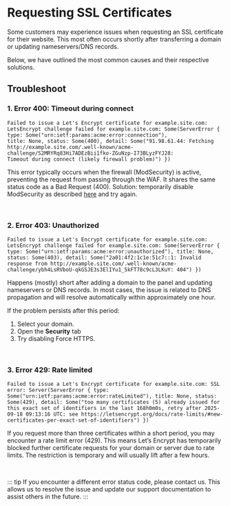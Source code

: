 # Requesting SSL Certificates

Some customers may experience issues when requesting an SSL certificate for their website. This most often occurs shortly after transferring a domain or updating nameservers/DNS records.

Below, we have outlined the most common causes and their respective solutions.


## Troubleshoot


### 1. Error 400: Timeout during connect
```
Failed to issue a Let's Encrypt certificate for example.site.com: LetsEncrypt challenge failed for example.site.com: Some(ServerError { type: Some("urn:ietf:params:acme:error:connection"),
title: None, status: Some(400), detail: Some("91.98.61.44: Fetching http://example.site.com/.well-known/acme-challenge/S2MRYRq83Hi7ADEzBii1fko-ZGuNzp-I73BLyzFYJ28:
Timeout during connect (likely firewall problem)") })
```

This error typically occurs when the firewall (ModSecurity) is active, preventing the request from passing through the WAF. It shares the same status code as a Bad Request (400).
Solution: temporarily disable ModSecurity as described [here](#) and try again.


<br>


### 2. Error 403: Unauthorized
```
Failed to issue a Let's Encrypt certificate for example.site.com: LetsEncrypt challenge failed for example.site.com: Some(ServerError { type: Some("urn:ietf:params:acme:error:unauthorized"), title: None, status: Some(403), detail: Some("2a01:4f2:1c1e:51c7::1: Invalid response from http://example.site.com/.well-known/acme-challenge/ybh4LsRVboU-qkGSJE3s3ElIYu1_5kFT78c9cL3LKuY: 404") })
```
Happens (mostly) short after adding a domain to the panel and updating nameservers or DNS records. In most cases, the issue is related to DNS propagation and will resolve automatically within approximately one hour.

If the problem persists after this period:

1. Select your domain.
2. Open the **Security** tab
3. Try disabling Force HTTPS.
	

<br>


### 3. Error 429: Rate limited
```
Failed to issue a Let's Encrypt certificate for example.site.com: SSL error: Server(ServerError { type: Some("urn:ietf:params:acme:error:rateLimited"), title: None, status: Some(429), detail: Some("too many certificates (5) already issued for this exact set of identifiers in the last 168h0m0s, retry after 2025-09-18 09:13:16 UTC: see https://letsencrypt.org/docs/rate-limits/#new-certificates-per-exact-set-of-identifiers") })
```

If you request more than three certificates within a short period, you may encounter a rate limit error (429). This means Let’s Encrypt has temporarily blocked further certificate requests for your domain or server due to rate limits. The restriction is temporary and will usually lift after a few hours.


<br>

::: tip
If you encounter a different error status code, please contact us. This allows us to resolve the issue and update our support documentation to assist others in the future.
:::

